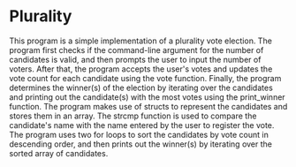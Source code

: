 <h1>Plurality</h1>

This program is a simple implementation of a plurality vote election. The program first checks if the command-line argument for the number of candidates is valid, and then prompts the user to input the number of voters. After that, the program accepts the user's votes and updates the vote count for each candidate using the vote function. Finally, the program determines the winner(s) of the election by iterating over the candidates and printing out the candidate(s) with the most votes using the print_winner function. The program makes use of structs to represent the candidates and stores them in an array. The strcmp function is used to compare the candidate's name with the name entered by the user to register the vote. The program uses two for loops to sort the candidates by vote count in descending order, and then prints out the winner(s) by iterating over the sorted array of candidates.